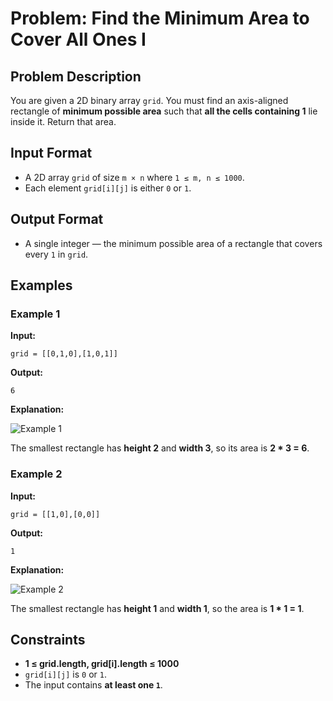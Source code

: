 
# Problem: Find the Minimum Area to Cover All Ones I

## Problem Description
You are given a 2D binary array `grid`. You must find an axis-aligned rectangle of **minimum possible area** such that **all the cells containing 1** lie inside it. Return that area.

## Input Format
- A 2D array `grid` of size `m × n` where `1 ≤ m, n ≤ 1000`.
- Each element `grid[i][j]` is either `0` or `1`.

## Output Format
- A single integer — the minimum possible area of a rectangle that covers every `1` in `grid`.

## Examples

### Example 1
**Input:** <br/>

`grid = [[0,1,0],[1,0,1]]`<br/>

**Output:** <br/>

`6`<br/>

**Explanation:**

![Example 1](https://assets.leetcode.com/uploads/2024/05/08/examplerect0.png)

The smallest rectangle has **height 2** and **width 3**, so its area is **2 * 3 = 6**.

### Example 2
**Input:** <br/>

`grid = [[1,0],[0,0]]`<br/>

**Output:** <br/>

`1`<br/>

**Explanation:**

![Example 2](https://assets.leetcode.com/uploads/2024/05/08/examplerect1.png)

The smallest rectangle has **height 1** and **width 1**, so the area is **1 * 1 = 1**.

## Constraints
- **1 ≤ grid.length, grid[i].length ≤ 1000**
- `grid[i][j]` is `0` or `1`.
- The input contains **at least one `1`**.

